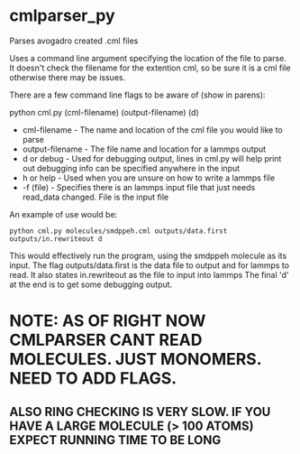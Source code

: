 # cmlparser_py
Parses avogadro created .cml files

Uses a command line argument specifying the location of the file to parse.
It doesn't check the filename for the extention cml, so be sure it is a cml
file otherwise there may be issues.

There are a few command line flags to be aware of (show in parens):

python cml.py (cml-filename) (output-filename) (d)
* cml-filename - The name and location of the cml file you would like to parse
* output-filename - The file name and location for a lammps output
* d or debug - Used for debugging output, lines in cml.py will help print out debugging info can be specified anywhere in the input
* h or help - Used when you are unsure on how to write a lammps file
* -f (file) - Specifies there is an lammps input file that just needs read_data changed. File is the input file

An example of use would be:

`python cml.py molecules/smdppeh.cml outputs/data.first outputs/in.rewriteout d`

This would effectively run the program, using the smdppeh molecule as its input.
The flag outputs/data.first is the data file to output and for lammps to read.
It also states in.rewriteout as the file to input into lammps
The final 'd' at the end is to get some debugging output.



# NOTE: AS OF RIGHT NOW CMLPARSER CANT READ MOLECULES. JUST MONOMERS. NEED TO ADD FLAGS.
## ALSO RING CHECKING IS VERY SLOW. IF YOU HAVE A LARGE MOLECULE (> 100 ATOMS) EXPECT RUNNING TIME TO BE LONG
